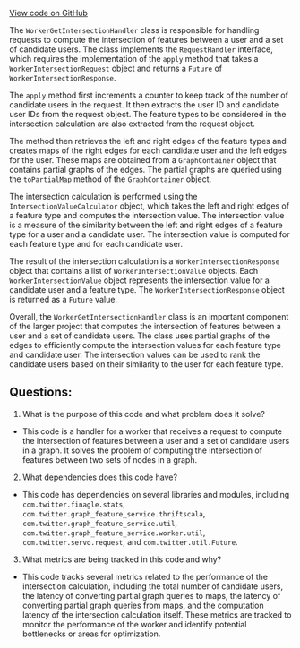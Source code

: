 [View code on GitHub](https://github.com/misbahsy/the-algorithm/graph-feature-service/src/main/scala/com/twitter/graph_feature_service/worker/handlers/WorkerGetIntersectionHandler.scala)

The `WorkerGetIntersectionHandler` class is responsible for handling requests to compute the intersection of features between a user and a set of candidate users. The class implements the `RequestHandler` interface, which requires the implementation of the `apply` method that takes a `WorkerIntersectionRequest` object and returns a `Future` of `WorkerIntersectionResponse`.

The `apply` method first increments a counter to keep track of the number of candidate users in the request. It then extracts the user ID and candidate user IDs from the request object. The feature types to be considered in the intersection calculation are also extracted from the request object.

The method then retrieves the left and right edges of the feature types and creates maps of the right edges for each candidate user and the left edges for the user. These maps are obtained from a `GraphContainer` object that contains partial graphs of the edges. The partial graphs are queried using the `toPartialMap` method of the `GraphContainer` object.

The intersection calculation is performed using the `IntersectionValueCalculator` object, which takes the left and right edges of a feature type and computes the intersection value. The intersection value is a measure of the similarity between the left and right edges of a feature type for a user and a candidate user. The intersection value is computed for each feature type and for each candidate user.

The result of the intersection calculation is a `WorkerIntersectionResponse` object that contains a list of `WorkerIntersectionValue` objects. Each `WorkerIntersectionValue` object represents the intersection value for a candidate user and a feature type. The `WorkerIntersectionResponse` object is returned as a `Future` value.

Overall, the `WorkerGetIntersectionHandler` class is an important component of the larger project that computes the intersection of features between a user and a set of candidate users. The class uses partial graphs of the edges to efficiently compute the intersection values for each feature type and candidate user. The intersection values can be used to rank the candidate users based on their similarity to the user for each feature type.
## Questions: 
 1. What is the purpose of this code and what problem does it solve?
- This code is a handler for a worker that receives a request to compute the intersection of features between a user and a set of candidate users in a graph. It solves the problem of computing the intersection of features between two sets of nodes in a graph.

2. What dependencies does this code have?
- This code has dependencies on several libraries and modules, including `com.twitter.finagle.stats`, `com.twitter.graph_feature_service.thriftscala`, `com.twitter.graph_feature_service.util`, `com.twitter.graph_feature_service.worker.util`, `com.twitter.servo.request`, and `com.twitter.util.Future`.

3. What metrics are being tracked in this code and why?
- This code tracks several metrics related to the performance of the intersection calculation, including the total number of candidate users, the latency of converting partial graph queries to maps, the latency of converting partial graph queries from maps, and the computation latency of the intersection calculation itself. These metrics are tracked to monitor the performance of the worker and identify potential bottlenecks or areas for optimization.